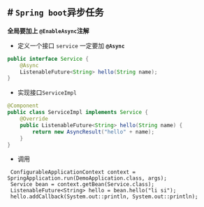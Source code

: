 ## # `Spring boot`异步任务

**全局要加上 `@EnableAsync`注解**



- 定义一个接口 `service`   一定要加  **`@Async`**

```java
public interface Service {
    @Async
    ListenableFuture<String> hello(String name);
}
```

- 实现接口`ServiceImpl`

```java
@Component
public class ServiceImpl implements Service {
    @Override
    public ListenableFuture<String> hello(String name) {
        return new AsyncResult("hello" + name);
    }
}
```

- 调用 

```javaa
 ConfigurableApplicationContext context = SpringApplication.run(DemoApplication.class, args);
 Service bean = context.getBean(Service.class);
 ListenableFuture<String> hello = bean.hello("li si");
 hello.addCallback(System.out::println, System.out::println);
```

